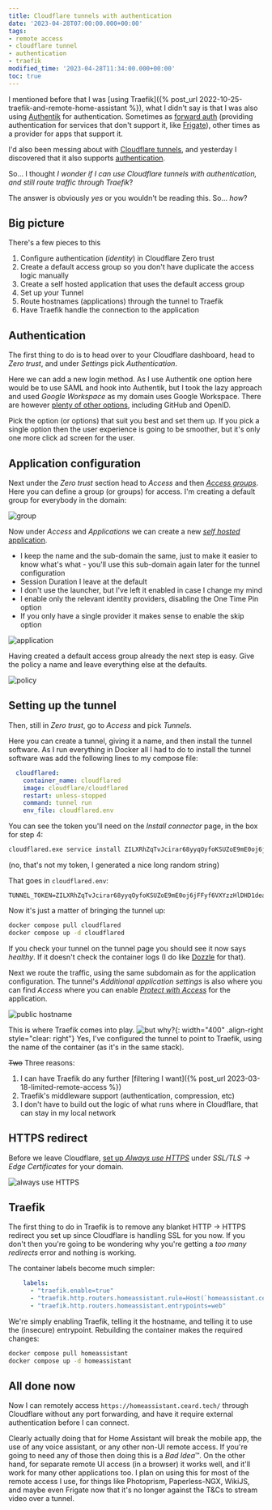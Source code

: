 ```yaml
---
title: Cloudflare tunnels with authentication
date: '2023-04-28T07:00:00.000+00:00'
tags:
- remote access
- cloudflare tunnel
- authentication
- traefik
modified_time: '2023-04-28T11:34:00.000+00:00'
toc: true
---
```


I mentioned before that I was [using Traefik]({% post_url 2022-10-25-traefik-and-remote-home-assistant %}), what I didn't say is that I was also using [Authentik](https://goauthentik.io/) for authentication. Sometimes as [forward auth](https://goauthentik.io/docs/providers/proxy/forward_auth) (providing authentication for services that don't support it, like [Frigate](https://frigate.video/)), other times as a provider for apps that support it.

I'd also been messing about with [Cloudflare tunnels](https://www.cloudflare.com/en-gb/products/tunnel/), and yesterday I discovered that it also supports [authentication](https://developers.cloudflare.com/cloudflare-one/identity/).

So... I thought _I wonder if I can use Cloudflare tunnels with authentication, and still route traffic through Traefik_?

The answer is obviously _yes_ or you wouldn't be reading this. So... _how_?

## Big picture

There's a few pieces to this

1. Configure authentication (_identity_) in Cloudflare Zero trust
2. Create a default access group so you don't have duplicate the access logic manually
3. Create a self hosted application that uses the default access group
4. Set up your Tunnel
5. Route hostnames (applications) through the tunnel to Traefik
6. Have Traefik handle the connection to the application

## Authentication

The first thing to do is to head over to your Cloudflare dashboard, head to _Zero trust_, and under _Settings_ pick _Authentication_.

Here we can add a new login method. As I use Authentik one option here would be to use SAML and hook into Authentik, but I took the lazy approach and used _Google Workspace_ as my domain uses Google Workspace. There are however [plenty of other options](https://developers.cloudflare.com/cloudflare-one/identity/idp-integration/), including GitHub and OpenID.

Pick the option (or options) that suit you best and set them up. If you pick a single option then the user experience is going to be smoother, but it's only one more click ad screen for the user. 

## Application configuration

Next under the _Zero trust_ section head to _Access_ and then [_Access groups_](https://developers.cloudflare.com/cloudflare-one/identity/users/groups/). Here you can define a group (or groups) for access. I'm creating a default group for everybody in the domain:

![group](/assets/images/2023-04-28/cloudflare-groups.png)

Now under _Access_ and _Applications_ we can create a new [_self hosted_ application](https://developers.cloudflare.com/cloudflare-one/applications/configure-apps/self-hosted-apps/).

* I keep the name and the sub-domain the same, just to make it easier to know what's what - you'll use this sub-domain again later for the tunnel configuration
* Session Duration I leave at the default
* I don't use the launcher, but I've left it enabled in case I change my mind
* I enable only the relevant identity providers, disabling the One Time Pin option
* If you only have a single provider it makes sense to enable the skip option

![application](/assets/images/2023-04-28/cloudflare-application.png)

Having created a default access group already the next step is easy. Give the policy a name and leave everything else at the defaults.

![policy](/assets/images/2023-04-28/cloudflare-policy.png)

## Setting up the tunnel

Then, still in _Zero trust_, go to _Access_ and pick _Tunnels_.

Here you can create a tunnel, giving it a name, and then install the tunnel software. As I run everything in Docker all I had to do to install the tunnel software was add the following lines to my compose file:

```yaml
  cloudflared:
    container_name: cloudflared
    image: cloudflare/cloudflared
    restart: unless-stopped
    command: tunnel run
    env_file: cloudflared.env
```

You can see the token you'll need on the _Install connector_ page, in the box for step 4:

```sh
cloudflared.exe service install ZILXRhZqTvJcirar68yyqOyfoKSUZoE9mE0oj6jFFyf6VXYzzHlDHD1deadbeefcafe6wuKRzuqHNJRcSibGdJTor1fvZa4WRRikdxKdwan1Atwi2z1Yfe2d4NIK7RXzmPApqs4PkcTu298DXvVs4W0JaFSI46y82WfkjxdrZ8Qxv5DN7ruQaxh2
```

(no, that's not my token, I generated a nice long random string)

That goes in `cloudflared.env`:

```
TUNNEL_TOKEN=ZILXRhZqTvJcirar68yyqOyfoKSUZoE9mE0oj6jFFyf6VXYzzHlDHD1deadbeefcafe6wuKRzuqHNJRcSibGdJTor1fvZa4WRRikdxKdwan1Atwi2z1Yfe2d4NIK7RXzmPApqs4PkcTu298DXvVs4W0JaFSI46y82WfkjxdrZ8Qxv5DN7ruQaxh2
```

Now it's just a matter of bringing the tunnel up:

```sh
docker compose pull cloudflared
docker compose up -d cloudflared
```

If you check your tunnel on the tunnel page you should see it now says _healthy_. If it doesn't check the container logs (I do like [Dozzle](https://dozzle.dev/) for that).

Next we route the traffic, using the same subdomain as for the application configuration. The tunnel's _Additional application settings_ is also where you can find _Access_ where you can enable [_Protect with Access_](https://developers.cloudflare.com/cloudflare-one/applications/configure-apps/self-hosted-apps/#5-validate-the-access-token) for the application. 

![public hostname](/assets/images/2023-04-28/cloudflare-tunnels-public-hostname.png)

This is where Traefik comes into play. ![but why?](/assets/images/2023-04-28/butwhy.jpg){: width="400" .align-right style="clear: right"}
Yes, I've configured the tunnel to point to Traefik, using the name of the container (as it's in the same stack). 

<del>Two</del> Three reasons:

1. I can have Traefik do any further [filtering I want]({% post_url 2023-03-18-limited-remote-access %})
2. Traefik's middleware support (authentication, compression, etc)
3. I don't have to build out the logic of what runs where in Cloudflare, that can stay in my local network

## HTTPS redirect

Before we leave Cloudflare, [set up _Always use HTTPS_](https://developers.cloudflare.com/ssl/edge-certificates/additional-options/always-use-https/#encrypt-all-visitor-traffic) under _SSL/TLS -> Edge Certificates_ for your domain.

![always use HTTPS](/assets/images/2023-04-28/cloudflare-https.png)

## Traefik

The first thing to do in Traefik is to remove any blanket HTTP -> HTTPS redirect you set up since Cloudflare is handling SSL for you now. If you don't then you're going to be wondering why you're getting a _too many redirects_ error and nothing is working.

The container labels become much simpler:

```yaml
    labels:
      - "traefik.enable=true"
      - "traefik.http.routers.homeassistant.rule=Host(`homeassistant.ceard.tech`)"
      - "traefik.http.routers.homeassistant.entrypoints=web"
```

We're simply enabling Traefik, telling it the hostname, and telling it to use the (insecure) entrypoint. Rebuilding the container makes the required changes:

```sh
docker compose pull homeassistant
docker compose up -d homeassistant
```

## All done now

Now I can remotely access `https://homeassistant.ceard.tech/` through Cloudflare without any port forwarding, and have it require external authentication before I can connect.

Clearly actually doing that for Home Assistant will break the mobile app, the use of any voice assistant, or any other non-UI remote access. If you're going to need any of those then doing this is a _Bad Idea_&#8482;. On the other hand, for separate remote UI access (in a browser) it works well, and it'll work for many other applications too. I plan on using this for most of the remote access I use, for things like Photoprism, Paperless-NGX, WikiJS, and maybe even Frigate now that it's no longer against the T&Cs to stream video over a tunnel.
